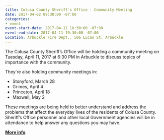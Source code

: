 ```yaml
---
title: Colusa County Sheriff's Office - Community Meeting
date: 2017-04-02 09:30:00 -07:00
categories:
- event
event-start-date: 2017-04-11 18:30:00 -07:00
event-end-date: 2017-04-11 19:30:00 -07:00
Location: Arbuckle Fire Dept., 506 Lucas St, Arbuckle
---
```


The Colusa County Sheriff’s Office will be holding a community meeting on Tuesday, April 11, 2017 at 6:30 PM in Arbuckle to discuss topics of importance with the community.

They're also holding community meetings in: 
* Stonyford, March 28
* Grimes, April 4
* Princeton, April 18
* Maxwell, May 2

These meetings are being held to better understand and address the problems that affect the everyday lives of the residents of Colusa County. Sheriff’s Office personnel and other local Government agencies will be in attendance to help answer any questions you may have. 

**[More info](https://www.facebook.com/colusacountysheriff/)**